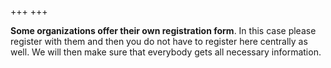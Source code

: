 +++
+++

**Some organizations offer their own registration form**. In this case please
register with them and then you do not have to register here centrally as well.
We will then make sure that everybody gets all necessary information.
